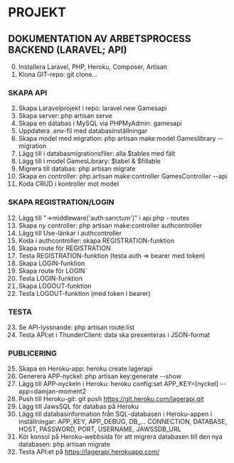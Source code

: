 # PROJEKT

## DOKUMENTATION AV ARBETSPROCESS BACKEND (LARAVEL; API)
0. Installera Laravel, PHP, Heroku, Composer, Artisan
1. Klona GIT-repo: git clone...

### SKAPA API
2. Skapa Laravelprojekt i repo: laravel new Gamesapi
3. Skapa server: php artisan serve
4. Skapa en databas i MySQL via PHPMyAdmin: gamesapi
5. Uppdatera .env-fil med databasinställningar
6. Skapa model med migration: php artisan make:model Gameslibrary --migration
7. Lägg till i databasmigrationsfiler: alla $tables med fält
8. Lägg till i model GamesLibrary: $tabel & $fillable
9. Migrera till databas: php artisan migrate
10. Skapa en controller: php artisan make:controller GamesController --api
11. Koda CRUD i kontroller mot model

### SKAPA REGISTRATION/LOGIN
12. Lägg till "->middleware('auth:sanctum')" i api.php - routes
13. Skapa ny controller: php artisan make:controller authcontroller
14. Lägg till Use-länkar i authcontroller
15. Koda i authcontroller: skapa REGISTRATION-funktion
16. Skapa route för REGISTRATION
17. Testa REGISTRATION-funktion (testa auth => bearer med token)
18. Skapa LOGIN-funktion
19. Skapa route för LOGIN¨
20. Testa LOGIN-funktion
21. Skapa LOGOUT-funktion
22. Testa LOGOUT-funktion (med token i bearer)

### TESTA
23. Se API-lyssnande: php artisan route:list
24. Testa API:et i ThunderClient: data ska presenteras i JSON-format

### PUBLICERING 
25. Skapa en Heroku-app: heroku create lagerapi
26. Generera APP-nyckel: php artisan key:generate --show
27. Lägg till APP-nyckeln i Heroku: heroku config:set APP_KEY=[nyckel] --app=damjan-moment2
28. Push till Heroku-git: git push https://git.heroku.com/lagerapi.git
29. Lägg till JawsSQL för databas på Heroku
30. Lägg till databasinformation från SQL-databasen i Heroku-appen i inställningar:
APP_KEY, APP_DEBUG, DB_... CONNECTION, DATABASE, HOST, PASSWORD, PORT, USERNAME, JAWSSDB_URL
31. Kör konsol på Heroku-webbsida för att migrera databasen till den nya databasen: php artisan migrate
32. Testa API:et på https://lagerapi.herokuapp.com/ 